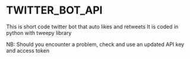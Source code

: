 # TWITTER_BOT_API
This is short code twitter bot that auto likes and retweets
It is coded in python with tweepy library

NB: Should you encounter a problem, check and use an updated API key and access token
